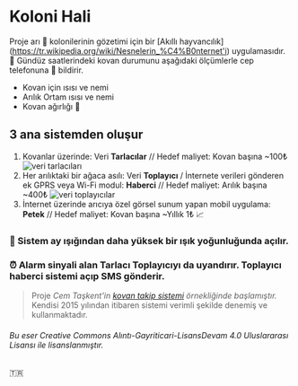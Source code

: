 # Koloni Hali

Proje arı  :honeybee: kolonilerinin gözetimi için bir [Akıllı hayvancılık] (https://tr.wikipedia.org/wiki/Nesnelerin_%C4%B0nternet'i) uygulamasıdır.
:sunrise_over_mountains: Gündüz saatlerindeki kovan durumunu aşağıdaki ölçümlerle cep telefonuna :calling: bildirir.
- Kovan için ısısı ve nemi
- Arılık Ortam ısısı ve nemi
- Kovan ağırlığı :honey_pot:
## 3 ana sistemden oluşur


1. Kovanlar üzerinde: Veri **Tarlacılar** // Hedef maliyet: Kovan başına ~100₺
![veri tarlacıları](http://gdurl.com/KtEw/download)
2. Her arılıktaki bir ağaca asılı: Veri **Toplayıcı** / İnternete verileri gönderen ek GPRS veya Wi-Fi modul: **Haberci** // Hedef maliyet: Arılık başına ~400₺
![veri toplayıcılar](http://gdurl.com/S85o/download)
3. İnternet üzerinde arıcıya özel görsel sunum yapan mobil uygulama: **Petek** // Hedef maliyet: Kovan başına ~Yıllık 1₺ :chart_with_upwards_trend:

### :sunrise_over_mountains: Sistem ay ışığından daha yüksek bir ışık yoğunluğunda açılır.
### :alarm_clock: Alarm sinyali alan Tarlacı Toplayıcıyı da uyandırır. Toplayıcı haberci sistemi açıp SMS gönderir.

> Proje _Cem Taşkent'in [kovan takip sistemi](http://kovantakip.blogspot.com.tr/) örnekliğinde başlamıştır._ 
> Kendisi 2015 yılından itibaren sistemi verimli şekilde denemiş ve kullanmaktadır.

###### Bu eser Creative Commons Alıntı-Gayriticari-LisansDevam 4.0 Uluslararası Lisansı ile lisanslanmıştır.

:tr:
